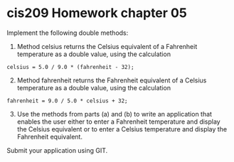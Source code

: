 # cis209 Homework chapter 05

Implement the following double methods:

1. Method celsius returns the Celsius equivalent of a Fahrenheit temperature as a double value, using the calculation

```
celsius = 5.0 / 9.0 * (fahrenheit - 32);
```

2. Method fahrenheit returns the Fahrenheit equivalent of a Celsius temperature as a double value, using the calculation

```
fahrenheit = 9.0 / 5.0 * celsius + 32;
```

3. Use the methods from parts (a) and (b) to write an application that enables the user either to enter a Fahrenheit temperature and display the Celsius equivalent or to enter a Celsius temperature and display the Fahrenheit equivalent.

Submit your application using GIT.
